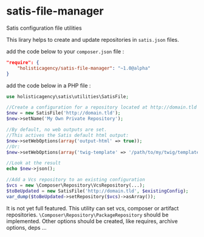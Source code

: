 # satis-file-manager
Satis configuration file utilities

This lirary helps to create and update repositories in `satis.json` files.

add the code below to your `composer.json` file :
```json
"require": {
    "holisticagency/satis-file-manager": "~1.0@alpha"
}
`````

add the code below in a PHP file :
```php
use holisticagency\satis\utilities\SatisFile;

//Create a configuration for a repository located at http://domain.tld
$new = new SatisFile('http://domain.tld');
$new->setName('My Own Private Repository');

//By default, no web outputs are set.
//This actives the Satis default html output:
$new->setWebOptions(array('output-html' => true));
//Or:
$new->setWebOptions(array('twig-template' => '/path/to/my/twig/templates'));

//Look at the result
echo $new->json();

//Add a Vcs repository to an existing configuration
$vcs = new \Composer\Repository\VcsRepository(...);
$toBeUpdated = new SatisFile('http://domain.tld', $existingConfig);
var_dump($toBeUpdated->setRepository($vcs)->asArray());
```

It is not yet full featured. This utility can set vcs, composer or artifact repositories. `\Composer\Repository\PackageRepository` should be implemented. Other options should be created, like requires, archive options, deps ...

